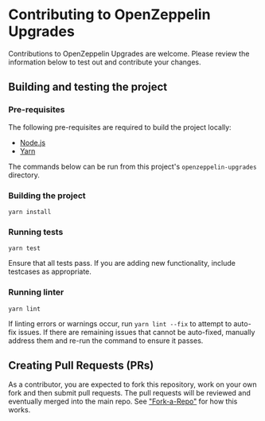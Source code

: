 Contributing to OpenZeppelin Upgrades
=======

Contributions to OpenZeppelin Upgrades are welcome. Please review the information below to test out and contribute your changes.

## Building and testing the project

### Pre-requisites
The following pre-requisites are required to build the project locally:
- [Node.js](https://nodejs.org/)
- [Yarn](https://yarnpkg.com/getting-started/install)

The commands below can be run from this project's `openzeppelin-upgrades` directory.

### Building the project
```yarn install```

### Running tests
```yarn test```

Ensure that all tests pass.  If you are adding new functionality, include testcases as appropriate.

### Running linter
```yarn lint```

If linting errors or warnings occur, run `yarn lint --fix` to attempt to auto-fix issues.  If there are remaining issues that cannot be auto-fixed, manually address them and re-run the command to ensure it passes.

## Creating Pull Requests (PRs)

As a contributor, you are expected to fork this repository, work on your own fork and then submit pull requests. The pull requests will be reviewed and eventually merged into the main repo. See ["Fork-a-Repo"](https://help.github.com/articles/fork-a-repo/) for how this works.

